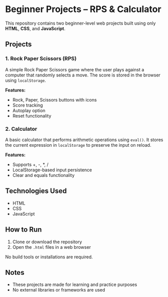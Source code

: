 # Beginner Projects – RPS & Calculator

This repository contains two beginner-level web projects built using only **HTML**, **CSS**, and **JavaScript**.

## Projects

### 1. Rock Paper Scissors (RPS)

A simple Rock Paper Scissors game where the user plays against a computer that randomly selects a move. The score is stored in the browser using `localStorage`.

**Features:**
- Rock, Paper, Scissors buttons with icons
- Score tracking
- Autoplay option
- Reset functionality

### 2. Calculator

A basic calculator that performs arithmetic operations using `eval()`. It stores the current expression in `localStorage` to preserve the input on reload.

**Features:**
- Supports +, -, *, /
- LocalStorage-based input persistence
- Clear and equals functionality

## Technologies Used

- HTML
- CSS
- JavaScript

## How to Run

1. Clone or download the repository
2. Open the `.html` files in a web browser

No build tools or installations are required.

## Notes

- These projects are made for learning and practice purposes
- No external libraries or frameworks are used
